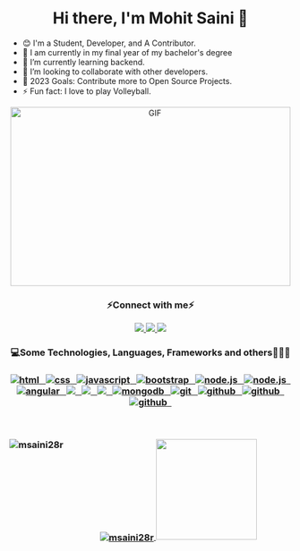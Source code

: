 # <h1 align="center">Hi there, I'm Mohit Saini 👋</h1>

- 😊 I'm a Student, Developer, and A Contributor.
- 🏫 I am currently in my final year of my bachelor's degree
- 🌱 I’m currently learning backend.
- 👯 I’m looking to collaborate with other developers.
- 🥅 2023 Goals: Contribute more to Open Source Projects.
- ⚡ Fun fact: I love to play Volleyball.

<p align="center">
 <img align="centre" alt="GIF" src="https://github.com/abhisheknaiidu/abhisheknaiidu/blob/master/code.gif?raw=true" width="500" height="320" />
</p>


<h3 align="center">⚡Connect with me⚡</h3>

<p align="center">
   <a href="https://www.linkedin.com/in/msaini28r/">
		<img src="https://img.shields.io/badge/Linkedin-2088FF?&style=for-the-badge&logo=linkedin&logoColor=white" />
	</a>
<!--   	<a href="https://twitter.com/msaini0r">
		<img src="https://img.shields.io/badge/Twitter-0d597f?style=for-the-badge&logo=twitter&logoColor=white" />
	</a> -->
<!-- 	<a href="https://open.spotify.com/playlist/0hm6fhnsFwXCPbr74Ie2DO?si=8300a6d916f94e02">
		<img src="https://img.shields.io/badge/Spotify-239120?&style=for-the-badge&logo=spotify&logoColor=white" />
	</a> -->
	<a href="https://msaini28r.hashnode.dev/">
		<img src="https://img.shields.io/badge/Hashnode-239120?style=for-the-badge&logo=hashnode&logoColor=white" />
	</a>
	<a href="https://leetcode.com/msaini28r/">
		<img src="https://img.shields.io/badge/-LeetCode-E34F26?style=for-the-badge&logo=LeetCode&logoColor=black" />
	</a>
</p>

<h3 align="center">💻Some Technologies, Languages, Frameworks and others🧑🏻‍💻<h3/>
  
<p align="center">
	<a href="https://html.com/">
	   <img src="https://img.shields.io/badge/HTML-239120?style=for-the-badge&logo=html5&logoColor=white" alt="html" />&nbsp;&nbsp;
	</a>
	<a href="https://www.w3.org/TR/css-2020/">
	   <img src="https://img.shields.io/badge/CSS3-1572B6?style=for-the-badge&logo=css3&logoColor=white" alt="css" />&nbsp;&nbsp;
	</a>
	<a href="https://www.javascript.com/">
	   <img src="https://img.shields.io/badge/JavaScript-323330?style=for-the-badge&logo=javascript&logoColor=F7DF1E" alt="javascript" />&nbsp;&nbsp;
	</a>
	<a href="https://getbootstrap.com/">
	   <img src="https://img.shields.io/badge/Bootstrap-563D7C?style=for-the-badge&logo=bootstrap&logoColor=white" alt="bootstrap" />&nbsp;&nbsp;
	</a>
	<a href="https://nodejs.org/en/">
	   <img src="https://img.shields.io/badge/Node.js-239120?style=for-the-badge&logo=node.js&logoColor=white" alt="node.js" />&nbsp;&nbsp;
	</a>
	<a href="https://reactjs.org/">
	   <img src="https://img.shields.io/badge/React-092E20?style=for-the-badge&logo=react&logoColor=61DAFB" alt="node.js" />&nbsp;&nbsp;
	</a>
	<a href="https://angular.io/">
	   <img src="https://img.shields.io/badge/Angular-DD0031?style=for-the-badge&logo=angular&logoColor=white" alt="angular" />&nbsp;&nbsp;
	</a>
	<a href="https://www.java.com/en/">
	   <img src="https://img.shields.io/badge/Java-ED8B00?style=for-the-badge&logo=java&logoColor=white" />&nbsp;&nbsp;
	</a>
	<a href="https://www.python.org/">
	   <img src="https://img.shields.io/badge/Python-3776AB?style=for-the-badge&logo=python&logoColor=white" />&nbsp;&nbsp;
	</a>
	<a href="https://go.dev/">
    	<img src="https://img.shields.io/badge/Go-00ADD8?style=for-the-badge&logo=go&logoColor=white" />&nbsp;&nbsp;
	</a>
	<a href="https://www.mongodb.com/">
	   <img src="https://img.shields.io/badge/MongoDB-239120?style=for-the-badge&logo=mongodb&logoColor=white" alt="mongodb" />&nbsp;&nbsp;
	</a>
	<a href="https://git-scm.com/">
	   <img src="https://img.shields.io/badge/git-F05032?style=for-the-badge&logo=git&logoColor=white" alt="git" />&nbsp;&nbsp;
	</a>
    <a href="https://github.com/">
    <img src="https://img.shields.io/badge/GitHub-100000?style=for-the-badge&logo=github&logoColor=white" alt="github" />&nbsp;&nbsp;
	</a>
	<a href="https://www.linux.org/">
    <img src="https://img.shields.io/badge/Linux-FCC624?style=for-the-badge&logo=linux&logoColor=black" alt="github" />&nbsp;&nbsp;
	</a>
	<a href="https://www.docker.com/">
    <img src="https://img.shields.io/badge/docker-%230db7ed.svg?style=for-the-badge&logo=docker&logoColor=white" alt="github" />&nbsp;&nbsp;
	</a>

<br />
<br />

<br>
<p align="center">
<a href="https://github.com/msaini28r">
<img align="left" src="https://github-readme-stats.vercel.app/api/top-langs?username=msaini28r&show_icons=true&locale=en&layout=compact&theme=tokyonight" alt="msaini28r" />
<img align="center" src="https://github-readme-stats.vercel.app/api?username=msaini28r&rank_icon=github&locale=en&theme=tokyonight" alt="msaini28r" />
<img height="180em" src="https://github-readme-streak-stats.herokuapp.com/?user=msaini28r&theme=tokyonight"/>
</a>
</p>


